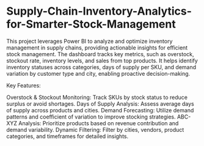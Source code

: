 # Supply-Chain-Inventory-Analytics-for-Smarter-Stock-Management


This project leverages Power BI to analyze and optimize inventory management in supply chains, providing actionable insights for efficient stock management. The dashboard tracks key metrics, such as overstock, stockout rate, inventory levels, and sales from top products. It helps identify inventory statuses across categories, days of supply per SKU, and demand variation by customer type and city, enabling proactive decision-making.

Key Features:

Overstock & Stockout Monitoring: Track SKUs by stock status to reduce surplus or avoid shortages.
Days of Supply Analysis: Assess average days of supply across products and cities.
Demand Forecasting: Utilize demand patterns and coefficient of variation to improve stocking strategies.
ABC-XYZ Analysis: Prioritize products based on revenue contribution and demand variability.
Dynamic Filtering: Filter by cities, vendors, product categories, and timeframes for detailed insights.
